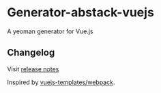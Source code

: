 # Generator-abstack-vuejs
A yeoman generator for Vue.js

## Changelog
Visit [release notes](https://github.com/PeachScript/generator-abstack-vuejs/releases)

Inspired by [vuejs-templates/webpack](https://github.com/vuejs-templates/webpack).
